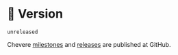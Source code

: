 # 🎉 Version

`unreleased`

Chevere [milestones](https://github.com/chevere/chevere/milestones) and [releases](https://github.com/chevere/chevere/releases) are published at GitHub.
